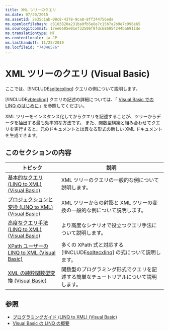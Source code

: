 ```yaml
---
title: XML ツリーのクエリ
ms.date: 07/20/2015
ms.assetid: 2e35c1ab-08c8-4378-9ca8-8ff344756eda
ms.openlocfilehash: c8103820a231ba0fb5e8e7c15b7a2b9e7c996e65
ms.sourcegitcommit: 17ee6605e01ef32506f8fdc686954244ba6911de
ms.translationtype: MT
ms.contentlocale: ja-JP
ms.lasthandoff: 11/22/2019
ms.locfileid: "74346576"
---
```

# <a name="querying-xml-trees-visual-basic"></a>XML ツリーのクエリ (Visual Basic)
ここでは、[!INCLUDE[sqltecxlinq](~/includes/sqltecxlinq-md.md)] クエリの例について説明します。  
  
 [!INCLUDE[vbteclinq](~/includes/vbteclinq-md.md)] クエリの記述の詳細については、「 [Visual Basic での LINQ のはじめに](../../../../visual-basic/programming-guide/concepts/linq/getting-started-with-linq.md)」を参照してください。  
  
 XML ツリーをインスタンス化してからクエリを記述することが、ツリーからデータを抽出する最も効率的な方法です。 また、関数型構築と組み合わせてクエリを実行すると、元のドキュメントとは異なる形式の新しい XML ドキュメントを生成できます。  
  
## <a name="in-this-section"></a>このセクションの内容  
  
|トピック|説明|  
|-----------|-----------------|  
|[基本的なクエリ (LINQ to XML) (Visual Basic)](../../../../visual-basic/programming-guide/concepts/linq/basic-queries-linq-to-xml.md)|XML ツリーのクエリの一般的な例について説明します。|  
|[プロジェクションと変換 (LINQ to XML) (Visual Basic)](../../../../visual-basic/programming-guide/concepts/linq/projections-and-transformations-linq-to-xml.md)|XML ツリーからの射影と XML ツリーの変換の一般的な例について説明します。|  
|[高度なクエリ手法 (LINQ to XML) (Visual Basic)](../../../../visual-basic/programming-guide/concepts/linq/advanced-query-techniques-linq-to-xml.md)|より高度なシナリオで役立つクエリ手法について説明します。|  
|[XPath ユーザーの LINQ to XML (Visual Basic)](../../../../visual-basic/programming-guide/concepts/linq/linq-to-xml-for-xpath-users.md)|多くの XPath 式と対応する [!INCLUDE[sqltecxlinq](~/includes/sqltecxlinq-md.md)] の式について説明します。|  
|[XML の純粋関数型変換 (Visual Basic)](../../../../visual-basic/programming-guide/concepts/linq/pure-functional-transformations-of-xml.md)|関数型のプログラミング形式でクエリを記述する簡単なチュートリアルについて説明します。|  
  
## <a name="see-also"></a>参照

- [プログラミングガイド (LINQ to XML) (Visual Basic)](../../../../visual-basic/programming-guide/concepts/linq/programming-guide-linq-to-xml.md)
- [Visual Basic の LINQ の概要](../../../../visual-basic/programming-guide/concepts/linq/getting-started-with-linq.md)
